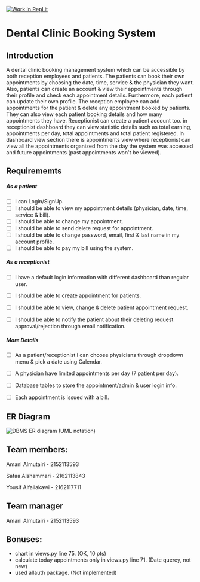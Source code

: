 [![Work in Repl.it](https://classroom.github.com/assets/work-in-replit-14baed9a392b3a25080506f3b7b6d57f295ec2978f6f33ec97e36a161684cbe9.svg)](https://classroom.github.com/online_ide?assignment_repo_id=426739&assignment_repo_type=GroupAssignmentRepo)
# Dental Clinic Booking System

## Introduction 

A dental clinic booking management system which can be accessible by both reception employees and patients. The patients can book their own appointments by choosing the date, time, service & the physician they want. Also, patients can create an account & view their appointments through their profile and check each appointment details. Furthermore, each patient can update their own profile. The reception employee can add appointments for the patient & delete any appointment booked by patients. They can also view each patient booking details and how many appointments they have. Receptionist can create a patient account too. in receptionist dashboard they can view statistic details such as total earning, appointments per day, total appointments and total patient registered. In dashboard view section there is appointments view where receptionist can view all the appointments organized from the day the system was accessed and future appointments (past appointments won't be viewed).

## Requirememts 

##### As a patient 
- [ ] I can Login/SignUp.
- [ ] I should be able to view my appointment details (physician, date, time, service & bill).
- [ ] I should be able to change my appointment.
- [ ] I should be able to send delete request for appointment.
- [ ] I should be able to change password, email, first & last name in my account profile.
- [ ] I should be able to pay my bill using the system.

##### As a receptionist
- [ ] I have a default login information with different dashboard than regular user.
- [ ] I should be able to create appointment for patients.
- [ ] I should be able to view, change & delete patient appointment request.
- [ ] I should be able to notify the patient about  their deleting request approval/rejection through email notification.


##### More Details
- [ ] As a patient/receptionist I can choose physicians through dropdown menu & pick a date using Calendar.
- [ ] A physician have limited appointments per day (7 patient per day).
- [ ] Database tables to store the appointment/admin & user login info.
- [ ] Each appointment is issued with a bill.


## ER Diagram 
![DBMS ER diagram (UML notation)](https://user-images.githubusercontent.com/75279870/122948868-e882e100-d383-11eb-8336-bea3a6f63727.png)






## Team members:
Amani Almutairi - 2152113593

Safaa Alshammari - 2162113843

Yousif Alfailakawi - 2162117711

## Team manager
Amani Almutairi - 2152113593

## Bonuses:
-  chart in views.py line 75. (OK, 10 pts)
-  calculate today appointments only in views.py line 71. (Date querey, not new)
-  used allauth package. (Not implemented)
 
